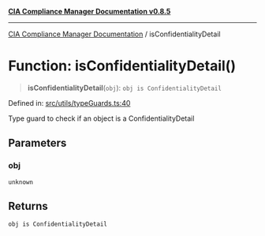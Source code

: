 [**CIA Compliance Manager Documentation v0.8.5**](../README.md)

***

[CIA Compliance Manager Documentation](../globals.md) / isConfidentialityDetail

# Function: isConfidentialityDetail()

> **isConfidentialityDetail**(`obj`): `obj is ConfidentialityDetail`

Defined in: [src/utils/typeGuards.ts:40](https://github.com/Hack23/cia-compliance-manager/blob/eca22610f41e5f6b6c0cece88769b1ffbe9db4bd/src/utils/typeGuards.ts#L40)

Type guard to check if an object is a ConfidentialityDetail

## Parameters

### obj

`unknown`

## Returns

`obj is ConfidentialityDetail`
